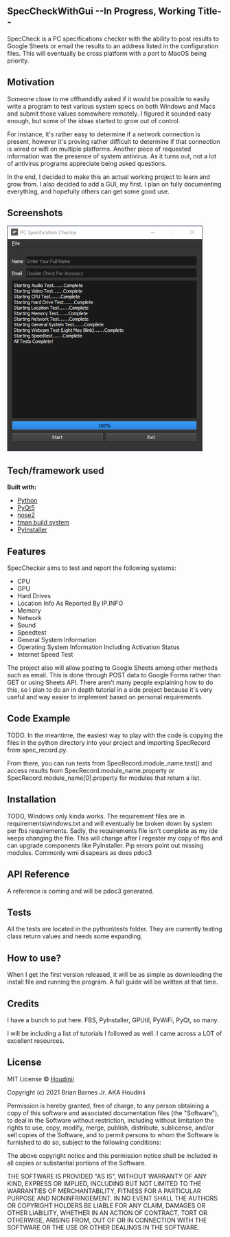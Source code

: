 ## SpecCheckWithGui --In Progress, Working Title--
SpecCheck is a PC specifications checker with the ability to post results to Google Sheets or email the results to an address listed in the configuration files. This will eventually be cross platform with a port to MacOS being priority.

## Motivation
Someone close to me offhandidly asked if it would be possible to easily write a program to test various system specs on both Windows and Macs and submit those values somewhere remotely. I figured it sounded easy enough, but some of the ideas started to grow out of control. 

For instance, it's rather easy to determine if a network connection is present, however it's proving rather difficult to determine if that connection is wired or wifi on multiple platforms. Another piece of requested information was the presence of system antivirus. As it turns out, not a lot of antivirus programs appreciate being asked questions.

In the end, I decided to make this an actual working project to learn and grow from. I also decided to add a GUI, my first. I plan on fully documenting everything, and hopefully others can get some good use.
 
## Screenshots
![specChecWithGui Screenshot](specCheck.png)

## Tech/framework used

<b>Built with:</b>
- [Python](https://www.python.org/)
- [PyQt5](https://riverbankcomputing.com/software/pyqt)
- [nose2](https://docs.nose2.io/en/latest/)
- [fman build system](https://build-system.fman.io/)
- [PyInstaller](https://www.pyinstaller.org/)

## Features

SpecChecker aims to test and report the following systems:
- CPU
- GPU
- Hard Drives
- Location Info As Reported By IP.INFO
- Memory
- Network
- Sound
- Speedtest
- General System Information
- Operating System Information Including Activation Status
- Internet Speed Test

The project also will allow posting to Google Sheets among other methods such as email. This is done through POST data to Google Forms rather than GET or using Sheets API. There aren't many people explaining how to do this, so I plan to do an in depth tutorial in a side project because it's very useful and way easier to implement based on personal requirements.

## Code Example
TODO. In the meantime, the easiest way to play with the code is copying the files in the python directory into your project and importing SpecRecord from spec_record.py. 

From there, you can run tests from SpecRecord.module_name.test() and access results from SpecRecord.module_name.property or SpecRecord.module_name[0].property for modules that return a list.

## Installation
TODO, Windows only kinda works. The requirement files are in requirements\windows.txt and will eventually be broken down by system per fbs requirements. Sadly, the requirements file isn't complete as my ide keeps changing the file. This will change after I regester my copy of fbs and can upgrade components like PyInstaller. Pip errors point out missing modules. Commonly wmi disapears as does pdoc3

## API Reference

A reference is coming and will be pdoc3 generated.

## Tests
All the tests are located in the python\tests folder. They are currently testing class return values and needs some expanding. 

## How to use?
When I get the first version released, it will be as simple as downloading the install file and running the program. A full guide will be written at that time.



## Credits
I have a bunch to put here. FBS, PyInstaller, GPUtil, PyWiFi, PyQt, so many. 

I will be including a list of tutorials I followed as well. I came across a LOT of excellent resources.


## License

MIT License © [Houdinii](https://github.com/houdinii)

Copyright (c) 2021 Brian Barnes Jr. AKA Houdinii

Permission is hereby granted, free of charge, to any person obtaining a copy
of this software and associated documentation files (the "Software"), to deal
in the Software without restriction, including without limitation the rights
to use, copy, modify, merge, publish, distribute, sublicense, and/or sell
copies of the Software, and to permit persons to whom the Software is
furnished to do so, subject to the following conditions:

The above copyright notice and this permission notice shall be included in all
copies or substantial portions of the Software.

THE SOFTWARE IS PROVIDED "AS IS", WITHOUT WARRANTY OF ANY KIND, EXPRESS OR
IMPLIED, INCLUDING BUT NOT LIMITED TO THE WARRANTIES OF MERCHANTABILITY,
FITNESS FOR A PARTICULAR PURPOSE AND NONINFRINGEMENT. IN NO EVENT SHALL THE
AUTHORS OR COPYRIGHT HOLDERS BE LIABLE FOR ANY CLAIM, DAMAGES OR OTHER
LIABILITY, WHETHER IN AN ACTION OF CONTRACT, TORT OR OTHERWISE, ARISING FROM,
OUT OF OR IN CONNECTION WITH THE SOFTWARE OR THE USE OR OTHER DEALINGS IN THE
SOFTWARE.